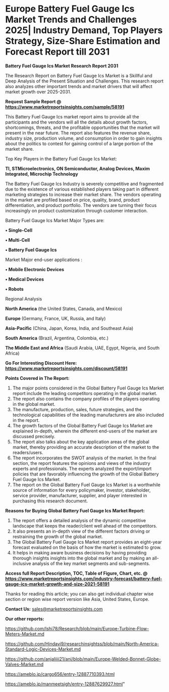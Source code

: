 # Europe Battery Fuel Gauge Ics Market Trends and Challenges 2025| Industry Demand, Top Players Strategy, Size-Share Estimation and Forecast Report till 2031

<strong>Battery Fuel Gauge Ics Market Research Report 2031</strong>

The Research Report on Battery Fuel Gauge Ics Market is a Skillful and Deep Analysis of the Present Situation and Challenges. This research report also analyzes other important trends and market drivers that will affect market growth over 2025-2031.

<strong>Request Sample Report @ <a href=https://www.marketreportsinsights.com/sample/58191>https://www.marketreportsinsights.com/sample/58191</a></strong>

This Battery Fuel Gauge Ics market report aims to provide all the participants and the vendors will all the details about growth factors, shortcomings, threats, and the profitable opportunities that the market will present in the near future. The report also features the revenue share, industry size, production volume, and consumption in order to gain insights about the politics to contest for gaining control of a large portion of the market share.

Top Key Players in the Battery Fuel Gauge Ics Market:

<strong>TI, STMicroelectronics, ON Semiconductor, Analog Devices, Maxim Integrated, Microchip Technology</strong>

The Battery Fuel Gauge Ics Industry is severely competitive and fragmented due to the existence of various established players taking part in different marketing strategies to increase their market share. The vendors operating in the market are profiled based on price, quality, brand, product differentiation, and product portfolio. The vendors are turning their focus increasingly on product customization through customer interaction.

Battery Fuel Gauge Ics Market Major Types are:

<strong>• Single-Cell

• Multi-Cell

• Battery Fuel Gauge Ics</strong>

Market Major end-user applications :

<strong>• Mobile Electronic Devices

• Medical Devices

• Robots</strong>

Regional Analysis

</u><strong><b>North America</b></strong> (the United States, Canada, and Mexico)

<strong><b>Europe </b></strong>(Germany, France, UK, Russia, and Italy)

<strong><b>Asia-Pacific</b></strong> (China, Japan, Korea, India, and Southeast Asia)

<strong><b>South America</b></strong> (Brazil, Argentina, Colombia, etc.)

<strong><b>The Middle East and Africa</b></strong> (Saudi Arabia, UAE, Egypt, Nigeria, and South Africa)

<strong>Go For Interesting Discount Here: <a href=https://www.marketreportsinsights.com/discount/58191>https://www.marketreportsinsights.com/discount/58191</a></strong>

<strong>Points Covered in The Report:</strong>
<ol>
  <li>The major points considered in the Global Battery Fuel Gauge Ics Market report include the leading competitors operating in the global market.</li>
  <li>The report also contains the company profiles of the players operating in the global market.</li>
  <li>The manufacture, production, sales, future strategies, and the technological capabilities of the leading manufacturers are also included in the report.</li>
  <li>The growth factors of the Global Battery Fuel Gauge Ics Market are explained in-depth, wherein the different end-users of the market are discussed precisely.</li>
  <li>The report also talks about the key application areas of the global market, thereby providing an accurate description of the market to the readers/users.</li>
  <li>The report incorporates the SWOT analysis of the market. In the final section, the report features the opinions and views of the industry experts and professionals. The experts analyzed the export/import policies that are favorably influencing the growth of the Global Battery Fuel Gauge Ics Market.</li>
  <li>The report on the Global Battery Fuel Gauge Ics Market is a worthwhile source of information for every policymaker, investor, stakeholder, service provider, manufacturer, supplier, and player interested in purchasing this research document.</li>
</ol>
<strong>Reasons for Buying Global Battery Fuel Gauge Ics Market Report:</strong>

<ol>
  <li>The report offers a detailed analysis of the dynamic competitive landscape that keeps the reader/client well ahead of the competitors.</li>
  <li>It also presents an in-depth view of the different factors driving or restraining the growth of the global market.</li>
  <li>The Global Battery Fuel Gauge Ics Market report provides an eight-year forecast evaluated on the basis of how the market is estimated to grow.</li>
  <li>It helps in making aware business decisions by having providing thorough insights insights into the global market and by making an all-inclusive analysis of the key market segments and sub-segments.</li>
</ol>
<strong>Access full Report Description, TOC, Table of Figure, Chart, etc. @ <a href=https://www.marketreportsinsights.com/industry-forecast/battery-fuel-gauge-ics-market-growth-and-size-2021-58191>https://www.marketreportsinsights.com/industry-forecast/battery-fuel-gauge-ics-market-growth-and-size-2021-58191</a></strong>


Thanks for reading this article; you can also get individual chapter wise section or region wise report version like Asia, United States, Europe.

<strong>Contact Us:</strong>
sales@marketreportsinsights.com

<strong>Our other reports:</strong>

<a href=https://github.com/Ishi78/Research/blob/main/Europe-Turbine-Flow-Meters-Market.md>https://github.com/Ishi78/Research/blob/main/Europe-Turbine-Flow-Meters-Market.md</a>

<a href=https://github.com/Hindavi9/researchinsightss/blob/main/North-America-Standard-Logic-Devices-Market.md>https://github.com/Hindavi9/researchinsightss/blob/main/North-America-Standard-Logic-Devices-Market.md</a>

<a href=https://github.com/anjaliiii21/ani/blob/main/Europe-Welded-Bonnet-Globe-Valves-Market.md>https://github.com/anjaliiii21/ani/blob/main/Europe-Welded-Bonnet-Globe-Valves-Market.md</a>

<a href=https://ameblo.jp/cargo656/entry-12887710393.html>https://ameblo.jp/cargo656/entry-12887710393.html</a>

<a href=https://ameblo.jp/manmeetsigh/entry-12887629927.html>https://ameblo.jp/manmeetsigh/entry-12887629927.html</a>"
